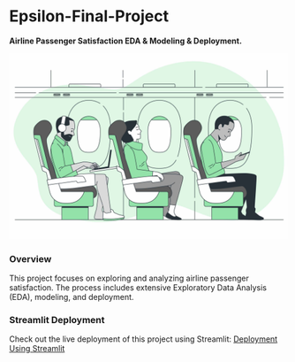 # Epsilon-Final-Project
**Airline Passenger Satisfaction EDA &amp; Modeling &amp; Deployment.**

![Airline Image](airline.jpg)

### Overview
This project focuses on exploring and analyzing airline passenger satisfaction. The process includes extensive Exploratory Data Analysis (EDA), modeling, and deployment.

### Streamlit Deployment
Check out the live deployment of this project using Streamlit: [Deployment Using Streamlit](https://airlinepassengersatisfaction-samirhendawy.streamlit.app/)

